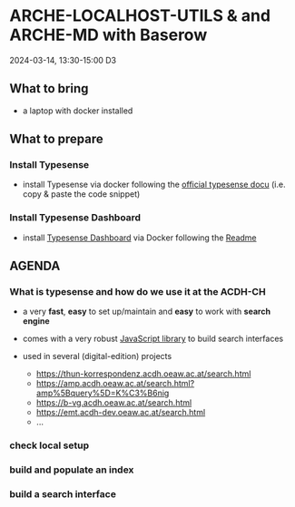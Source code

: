 # ARCHE-LOCALHOST-UTILS & and ARCHE-MD with Baserow

2024-03-14, 13:30-15:00 D3

## What to bring

* a laptop with docker installed

## What to prepare 

### Install Typesense
* install Typesense via docker following the [official typesense docu](https://typesense.org/docs/guide/install-typesense.html#docker) (i.e. copy & paste the code snippet)

### Install Typesense Dashboard
* install [Typesense Dashboard](https://github.com/bfritscher/typesense-dashboard) via Docker following the [Readme](https://github.com/bfritscher/typesense-dashboard?tab=readme-ov-file#docker)


## AGENDA

### What is typesense and how do we use it at the ACDH-CH

* a very **fast**, **easy** to set up/maintain and **easy** to work with **search engine**

* comes with a very robust [JavaScript library]() to build search interfaces

* used in several (digital-edition) projects
  * https://thun-korrespondenz.acdh.oeaw.ac.at/search.html
  * https://amp.acdh.oeaw.ac.at/search.html?amp%5Bquery%5D=K%C3%B6nig
  * https://b-vg.acdh.oeaw.ac.at/search.html
  * https://emt.acdh-dev.oeaw.ac.at/search.html
  * ...

### check local setup

### build and populate an index

### build a search interface